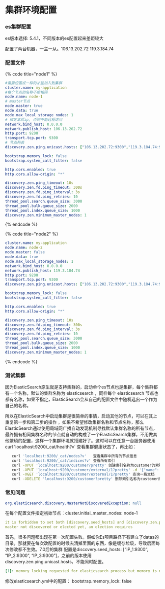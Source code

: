 # 集群环境配置

### es集群配置

es版本选择: 5.4.1，不同版本的es配置起来差距较大

配置了两台机器，一主一从。106.13.202.72    119.3.184.74    

### 配置文件   

{% code title="node1" %}
```yaml
#需要设置成一样的才能加入到集群
cluster.name: my-application
#每个节点的名称不能相同
node.name: node-1
# master节点
node.master: true
node.data: true
node.max_local_storage_nodes: 1
# 绑定本机ip, 否则不能远程访问
network.bind_host: 0.0.0.0
network.publish_host: 106.13.202.72
http.port: 9200
transport.tcp.port: 9300
# 节点列表
discovery.zen.ping.unicast.hosts: ["106.13.202.72:9300","119.3.184.74:9300"]

bootstrap.memory_lock: false
bootstrap.system_call_filter: false

http.cors.enabled: true
http.cors.allow-origin: "*"

discovery.zen.ping_timeout: 10s
discovery.zen.fd.ping_timeout: 300s
discovery.zen.fd.ping_interval: 3s
discovery.zen.fd.ping_retries: 10
thread_pool.search.queue_size: 3000
thread_pool.bulk.queue_size: 2000
thread_pool.index.queue_size: 1000
discovery.zen.minimum_master_nodes: 1
```
{% endcode %}

{% code title="node2" %}
```yaml
cluster.name: my-application
node.name: node-2
node.master: false
node.data: true
node.max_local_storage_nodes: 1
network.bind_host: 0.0.0.0
network.publish_host: 119.3.184.74
http.port: 9200
transport.tcp.port: 9300
discovery.zen.ping.unicast.hosts: ["106.13.202.72:9300","119.3.184.74:9300"]

bootstrap.memory_lock: false
bootstrap.system_call_filter: false

http.cors.enabled: true
http.cors.allow-origin: "*"

discovery.zen.ping_timeout: 10s
discovery.zen.fd.ping_timeout: 300s
discovery.zen.fd.ping_interval: 3s
discovery.zen.fd.ping_retries: 10
thread_pool.search.queue_size: 3000
thread_pool.bulk.queue_size: 2000
thread_pool.index.queue_size: 1000
discovery.zen.minimum_master_nodes: 1
```
{% endcode %}

### 测试集群

因为ElasticSearch原生就是支持集群的，启动单个es节点也是集群，每个集群都有一个名称，默认的集群名称为 elasticsearch ，同样每个 elasticsearch 节点也都有名称，如果不指定，ElasticSearch会从自己的配置文件中随机选出一个作为自己的名称。

所以在ElasticSearch中启动集群是很简单的事情，启动其他的节点，可以在其上 重复第一步和第二步的操作 ，如果不希望修改集群名称和节点名称，那么ElasticSearch通过使用局域网广播自动发现机制寻找默认集群名称的所有节点，最终拥有相同集群名称的节点就自动的构成了一个ElasticSearch集群，不用做其他繁琐的配置，这样一个集群环境就搭建好了。这时可以在任意一台服务器使用 curl 'localhost:9200/\_cat/health?v' 查看集群健康状态了，再比如：

```bash
   curl 'localhost:9200/_cat/nodes?v'   查看集群中所有的节点信息
   curl 'localhost:9200/_cat/indices?v' 查看所有索引
   curl -XPUT 'localhost:9200/customer?pretty' 创建索引名称为customer的索引
   curl -XPUT 'localhost:9200/customer/external/1?pretty' -d '{"name": "John Doe"}' 索引一篇文档，类型为external，文档ID：1
   curl -XGET 'localhost:9200/customer/external/1?pretty' 查询一篇文档
   curl -XDELETE 'localhost:9200/customer?pretty' 删除索引名称为customer的索引
```

### 常见问题

```yaml
org.elasticsearch.discovery.MasterNotDiscoveredException: null
```

在每个配置文件指定初始节点：cluster.initial\_master\_nodes: node-1

```yaml
it is forbidden to set both [discovery.seed_hosts] and [discovery.zen.ping.unicast.hosts]
master not discovered or elected yet, an election requires
```

首先，很多问题都出现在第一次配置失败。假如你Es项目路径下有建立了datas的目录，那就要在每次改配置的时候去清掉里面的东西，像是缓存垃圾，导致后面每次修改都不生效。7.0后的集群 配置是discovery.seed\_hosts: \[“IP\_1:9300”, “IP\_2:9300”, “IP\_3:9300”\]，之前的版本使用discovery.zen.ping.unicast.hosts，不能同时配置。

```yaml
[1]: memory locking requested for elasticsearch process but memory is not locked
```

修改elasticsearch.yml中的配置： bootstrap.memory\_lock: false


